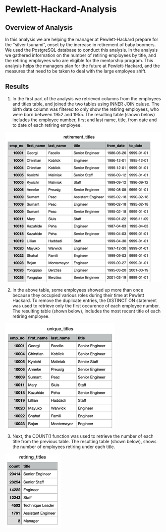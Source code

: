 # Pewlett-Hackard-Analysis

## Overview of Analysis
In this analysis we are helping the manager at Pewlett-Hackard prepare for the "silver tsunami", onset by the increase in retirement of baby boomers. We used the PostgreSQL database to conduct this analysis. In the analysis we gathered information on the number of retiring employees by title, and the retiring employees who are eligible for the mentorship program. This analysis helps the managers plan for the future at Pewlett-Hackard, and the measures that need to be taken to deal with the large employee shift. 

## Results 
1) In the first part of the analysis we retrieved columns from the employees and titles table, and joined the two tables using INNER JOIN caluse. The birth date column was filtered to only show the retiring employees, who were born between 1952 and 1955. The resulting table (shown below) includes the employee number, first and last name, title, from date and to date of each retiring employee. 


![Retirement Titles](Images/retirement_titles.png)

2) In the above table, some employees showed up more than once because they occupied various roles during their time at Pewlett Hackard. To remove the duplicate entries, the DISTINCT ON statement was used to retrieve only the first occurence of each employee number. The resulting table (shown below), includes the most recent title of each retiring employee. 

![Unique Titles](Images/unique_titles.png)

3) Next, the COUNT() function was used to retrieve the number of each title from the previous table. The resulting table (shown below), shows the number of employees retiring under each title. 


![Retiring Titles Count](Images/retiring_titles.png)
